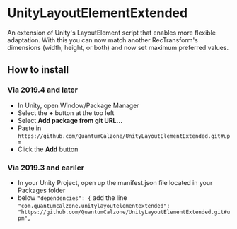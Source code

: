 # UnityLayoutElementExtended
An extension of Unity's LayoutElement script that enables more flexible adaptation. With this you can now match another RecTransform's dimensions (width, height, or both) and now set maximum preferred values.

## How to install
### Via 2019.4 and later
- In Unity, open Window/Package Manager
- Select the 	**+** button at the top left
- Select 	**Add package from git URL...**
- Paste in ```https://github.com/QuantumCalzone/UnityLayoutElementExtended.git#upm```
- Click the **Add** button

### Via 2019.3 and eariler
- In your Unity Project, open up the manifest.json file located in your Packages folder
- below ```"dependencies": {``` add the line ```"com.quantumcalzone.unitylayoutelementextended": "https://github.com/QuantumCalzone/UnityLayoutElementExtended.git#upm",```
